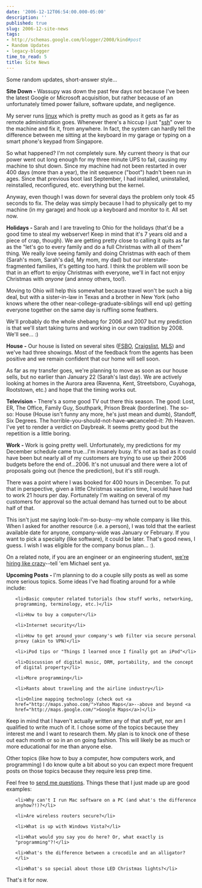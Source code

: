```yaml
---
date: '2006-12-12T06:54:00.000-05:00'
description: ''
published: true
slug: 2006-12-site-news
tags:
- http://schemas.google.com/blogger/2008/kind#post
- Random Updates
- legacy-blogger
time_to_read: 5
title: Site News
---
```


Some random updates, short-answer style...

<strong>Site Down - </strong>Wassupy was down the past few days not because I've been the latest Google or Microsoft acquisition, but rather because of an unfortunately timed power failure, software update, and negligence.

My server runs <a href="http://www.gentoo.org/">linux</a> which is pretty much as good as it gets as far as remote administration goes. Whenever there's a hiccup I just "<a href="http://en.wikipedia.org/wiki/Secure_Shell" title="Secure Shell">ssh</a>" over to the machine and fix it, from anywhere. In fact, the system can hardly tell the difference between me sitting at the keyboard in my garage or typing on a smart phone's keypad from Singapore.

So what happened? I'm not completely sure. My current theory is that our power went out long enough for my three minute UPS to fail, causing my machine to shut down. Since my machine had not been restarted in over 400 days (more than a year), the init sequence ("boot") hadn't been run in ages. Since that previous boot last September, I had installed, uninstalled, reinstalled, reconfigured, etc. everything but the kernel.

Anyway, even though I was down for several days the problem only took 45 seconds to fix. The delay was simply because I had to physically get to my machine (in my garage) and hook up a keyboard and monitor to it. All set now.

<strong>Holidays - </strong>Sarah and I are traveling to Ohio for the holidays (that'd be a good time to steal my webserver! Keep in mind that it's 7 years old and a piece of crap, though). We are getting pretty close to calling it quits as far as the "let's go to every family and do a full Christmas with all of them" thing. We really love seeing family and doing Christmas with each of them (Sarah's mom, Sarah's dad, My mom, my dad) but our interstate-fragmented families, it's getting too hard. I think the problem will soon be that in an effort to enjoy Christmas with everyone, we'll in fact not enjoy Christmas with *anyone* (and annoy others, too!).

Moving to Ohio will help this somewhat because travel won't be such a big deal, but with a sister-in-law in Texas and a brother in New York (who knows where the other near-college-graduate-siblings will end up) getting everyone together on the same day is ruffling some feathers.

We'll probably do the whole shebang for 2006 and 2007 but my prediction is that we'll start taking turns and working in our own tradition by 2008. We'll see... :)

<strong>House -</strong> Our house is listed on several sites (<a href="http://www.fsbo.com/detail_list.phtml?id=90492">FSBO</a>, <a href="http://raleigh.craigslist.org/rfs/228626934.html">Craigslist</a>, <a href="http://realtor.com/Prop/1072082271">MLS</a>) and we've had three showings. Most of the feedback from the agents has been positive and we remain confident that our home will sell soon.

As far as my transfer goes, we're planning to move as soon as our house sells, but no earlier than January 22 (Sarah's last day). We are actively looking at homes in the Aurora area (Ravenna, Kent, Streetsboro, Cuyahoga, Rootstown, etc.) and hope that the timing works out.

<strong>Television -</strong> There's a some good TV out there this season. The good: Lost, ER, The Office, Family Guy, Southpark, Prison Break (borderline). The so-so: House (House isn't funny any more, he's just mean and dumb), Standoff, Six Degrees. The horrible-you-should-not-have-<strong>un</strong>canceled-it: 7th Heaven. I've yet to render a verdict on Daybreak. It seems pretty good but the repetition is a little boring.

<strong>Work - </strong>Work is going pretty well. Unfortunately, my predictions for my December schedule came true...I'm insanely busy. It's not as bad as it could have been but nearly all of my customers are trying to use up their 2006 budgets before the end of...2006. It's not unusual and there were a lot of proposals going out (hence the prediction), but it's still rough.

There was a point where I was booked for 400 hours in December. To put that in perspective, given a little Christmas vacation time, I would have had to work 21 hours per day. Fortunately I'm waiting on several of my customers for approval so the actual demand has turned out to be about half of that.

This isn't just me saying look-I'm-so-busy--my whole company is like this. When I asked for another resource (i.e. a person), I was told that the earliest available date for anyone, company-wide was January or February. If you want to pick a specialty (like software), it could be later. That's good news, I guess. I wish I was eligible for the company bonus plan... :).

On a related note, if you are an engineer or an engineering student, <a href="http://www.rovisys.com/rovisys/contact/careers/job_opportunities.asp">we're hiring like crazy</a>--tell 'em Michael sent ya.

<strong>Upcoming Posts - </strong>I'm planning to do a couple silly posts as well as some more serious topics. Some ideas I've had floating around for a while include:

<ul>

	<li>Basic computer related tutorials (how stuff works, networking, programming, terminology, etc.)</li>

	<li>How to buy a computer</li>

	<li>Internet security</li>

	<li>How to get around your company's web filter via secure personal proxy (akin to VPN)</li>

	<li>iPod tips or "Things I learned once I finally got an iPod"</li>

	<li>Discussion of digital music, DRM, portability, and the concept of digital property</li>

	<li>More programming</li>

	<li>Rants about traveling and the airline industry</li>

	<li>Online mapping technology (check out <a href="http://maps.yahoo.com/">Yahoo Maps</a>--above and beyond <a href="http://maps.google.com/">Google Maps</a>)</li>

</ul>

Keep in mind that I haven't actually written any of that stuff yet, nor am I qualified to write much of it. I chose some of the topics because they interest me and I want to research them. My plan is to knock one of these out each month or so in an on going fashion. This will likely be as much or more educational for me than anyone else.

Other topics (like how to buy a computer, how computers work, and programming) I do know quite a bit about so you can expect more frequent posts on those topics because they require less prep time.

Feel free to <a href="mailto:mharen@gmail.com">send me questions</a>. Things these that I just made up are good examples:

<ul>

	<li>Why can't I run Mac software on a PC (and what's the difference anyhow?!)?</li>

	<li>Are wireless routers secure?</li>

	<li>What is up with Windows Vista?</li>

	<li>What would you say you do here? Or, what exactly is "programming"?!</li>

	<li>What's the difference between a crocodile and an alligator?</li>

	<li>What's so special about those LED Christmas lights?</li>

</ul>

That's it for now.